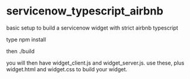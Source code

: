 # servicenow_typescript_airbnb
basic setup to build a servicenow widget with strict airbnb typescript

type
npm install

then
./build

you will then have widget_client.js and widget_server.js. use these, plus widget.html and widget.css to build your widget.
